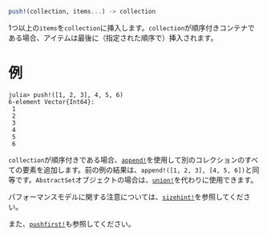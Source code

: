 ```julia
push!(collection, items...) -> collection
```

1つ以上の`items`を`collection`に挿入します。`collection`が順序付きコンテナである場合、アイテムは最後に（指定された順序で）挿入されます。

# 例

```jldoctest
julia> push!([1, 2, 3], 4, 5, 6)
6-element Vector{Int64}:
 1
 2
 3
 4
 5
 6
```

`collection`が順序付きである場合、[`append!`](@ref)を使用して別のコレクションのすべての要素を追加します。前の例の結果は、`append!([1, 2, 3], [4, 5, 6])`と同等です。`AbstractSet`オブジェクトの場合は、[`union!`](@ref)を代わりに使用できます。

パフォーマンスモデルに関する注意については、[`sizehint!`](@ref)を参照してください。

また、[`pushfirst!`](@ref)も参照してください。
